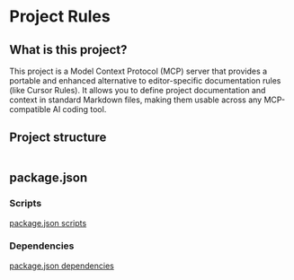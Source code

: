 # Project Rules

## What is this project?

This project is a Model Context Protocol (MCP) server that provides a portable and enhanced alternative to editor-specific documentation rules (like Cursor Rules). It allows you to define project documentation and context in standard Markdown files, making them usable across any MCP-compatible AI coding tool.

## Project structure

```

```

## package.json

### Scripts

[package.json scripts](../package.json?md-embed=29-37)

### Dependencies

[package.json dependencies](../package.json?md-embed=38-54)

